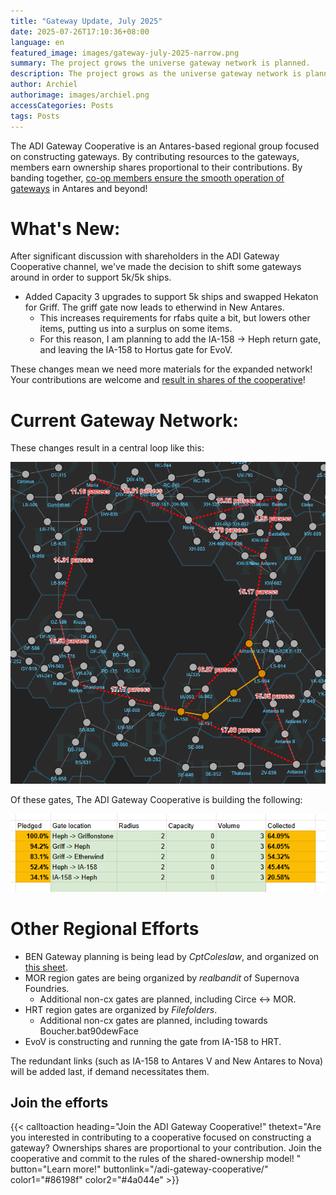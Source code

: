 ```yaml
---
title: "Gateway Update, July 2025"
date: 2025-07-26T17:10:36+08:00
language: en
featured_image: images/gateway-july-2025-narrow.png
summary: The project grows the universe gateway network is planned.
description: The project grows as the universe gateway network is planned.
author: Archiel
authorimage: images/archiel.png
accessCategories: Posts
tags: Posts
---
```


The ADI Gateway Cooperative is an Antares-based regional group focused on constructing gateways. By contributing resources to the gateways, members earn ownership shares proportional to their contributions. By banding together, [co-op members ensure the smooth operation of gateways](/adi-gateway-cooperative/) in Antares and beyond!

# What's New:

After significant discussion with shareholders in the ADI Gateway Cooperative channel, we've made the decision to shift some gateways around in order to support 5k/5k ships.

* Added Capacity 3 upgrades to support 5k ships and swapped Hekaton for Griff. The griff gate now leads to etherwind in New Antares.
  * This increases requirements for rfabs quite a bit, but lowers other items, putting us into a surplus on some items.
  * For this reason, I am planning to add the IA-158 -> Heph return gate, and leaving the IA-158 to Hortus gate for EvoV.
  
These changes mean we need more materials for the expanded network! Your contributions are welcome and [result in shares of the cooperative](/adi-gateway-cooperative/)!

# Current Gateway Network:

These changes result in a central loop like this:

[![Final Network](final-network.png)](final-network.png)

Of these gates, The ADI Gateway Cooperative is building the following:

[![Gateway List](firefox_2025-07-27_00-07-17.png)](firefox_2025-07-27_00-07-17.png)

# Other Regional Efforts 

* BEN Gateway planning is being lead by *CptColeslaw*, and organized on [this sheet](https://docs.google.com/spreadsheets/d/15ho6zu_fic6sz5avIv1_O1sLVHjDpRGbbkZEgb8152s/edit?gid=65369777#gid=65369777).
* MOR region gates are being organized by *realbandit* of Supernova Foundries.
  * Additional non-cx gates are planned, including Circe <-> MOR.
* HRT region gates are organized by *Filefolders*. 
  * Additional non-cx gates are planned, including towards Boucher.bat90dewFace
* EvoV is constructing and running the gate from IA-158 to HRT.

The redundant links (such as IA-158 to Antares V and New Antares to Nova) will be added last, if demand necessitates them.

## Join the efforts

{{< calltoaction heading="Join the ADI Gateway Cooperative!" thetext="Are you interested in contributing to a cooperative focused on constructing a gateway? Ownerships shares are proportional to your contribution. Join the cooperative and commit to the rules of the shared-ownership model! " button="Learn more!" buttonlink="/adi-gateway-cooperative/"  color1="#86198f" color2="#4a044e" >}}

